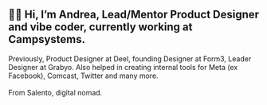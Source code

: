 ## 👋🏻 Hi, I’m Andrea, Lead/Mentor Product Designer and vibe coder, currently working at Campsystems.
Previously, Product Designer at Deel, founding Designer at Form3, Leader Designer at Grabyo. Also helped in creating internal tools for Meta (ex Facebook), Comcast, Twitter and many more.
<br/>
<br/>
From Salento, digital nomad.
